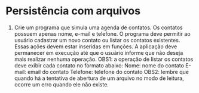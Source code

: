 # Persistência com arquivos

1. Crie um programa que simula uma agenda de contatos. Os contatos possuem apenas
nome, e-mail e telefone. O programa deve permitir ao usuário cadastrar um novo
contato ou listar os contatos existentes. Essas ações devem estar inseridas em funções.
A aplicação deve permanecer em execução até que o usuário informe que não deseja
mais realizar nenhuma operação.
OBS1: a operação de listar os contatos deve exibir cada contato no formato abaixo:
Nome: nome do contato
E-mail: email do contato
Telefone: telefone do contato
OBS2: lembre que quando há a tentativa de abertura de um arquivo no modo de
leitura, ocorre um erro quando ele não existe.